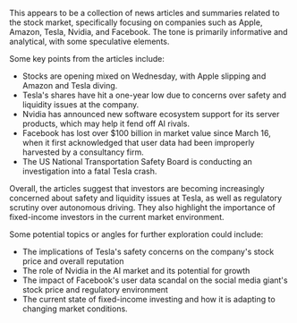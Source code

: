 This appears to be a collection of news articles and summaries related to the stock market, specifically focusing on companies such as Apple, Amazon, Tesla, Nvidia, and Facebook. The tone is primarily informative and analytical, with some speculative elements.

Some key points from the articles include:

* Stocks are opening mixed on Wednesday, with Apple slipping and Amazon and Tesla diving.
* Tesla's shares have hit a one-year low due to concerns over safety and liquidity issues at the company.
* Nvidia has announced new software ecosystem support for its server products, which may help it fend off AI rivals.
* Facebook has lost over $100 billion in market value since March 16, when it first acknowledged that user data had been improperly harvested by a consultancy firm.
* The US National Transportation Safety Board is conducting an investigation into a fatal Tesla crash.

Overall, the articles suggest that investors are becoming increasingly concerned about safety and liquidity issues at Tesla, as well as regulatory scrutiny over autonomous driving. They also highlight the importance of fixed-income investors in the current market environment.

Some potential topics or angles for further exploration could include:

* The implications of Tesla's safety concerns on the company's stock price and overall reputation
* The role of Nvidia in the AI market and its potential for growth
* The impact of Facebook's user data scandal on the social media giant's stock price and regulatory environment
* The current state of fixed-income investing and how it is adapting to changing market conditions.